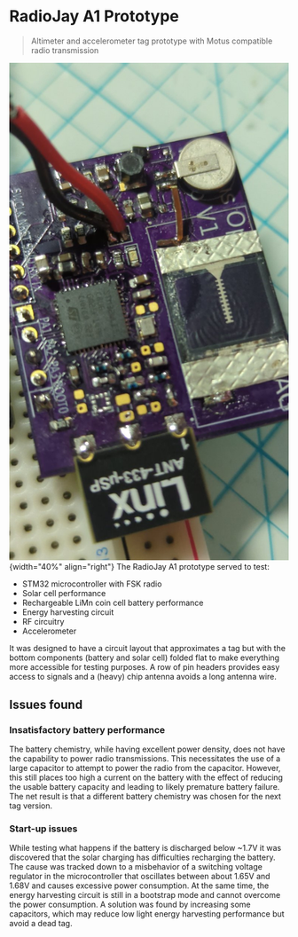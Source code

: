 # RadioJay A1 Prototype

> Altimeter and accelerometer tag prototype with Motus compatible radio transmission

![RadioJay A1 prototype plugged into prototyping board](radiojay-a1.jpg){width="40%" align="right"}
The RadioJay A1 prototype served to test:

- STM32 microcontroller with FSK radio
- Solar cell performance
- Rechargeable LiMn coin cell battery performance
- Energy harvesting circuit
- RF circuitry
- Accelerometer

It was designed to have a circuit layout that approximates a tag but with the bottom components
(battery and solar cell) folded flat to make everything more accessible for testing purposes.
A row of pin headers provides easy access to signals and a (heavy) chip antenna avoids a
long antenna wire.

## Issues found

### Insatisfactory battery performance

The battery chemistry, while having excellent power density, does not have the capability to
power radio transmissions.
This necessitates the use of a large capacitor to attempt to power the radio from the capacitor.
However, this still places too high a current on the battery with the effect of
reducing the usable battery capacity and leading to likely premature battery failure.
The net result is that a different battery chemistry was chosen for the next tag version.

### Start-up issues

While testing what happens if the battery is discharged below ~1.7V it was discovered that
the solar charging has difficulties recharging the battery.
The cause was tracked down to a misbehavior of a switching voltage regulator in the
microcontroller that oscillates between about 1.65V and 1.68V and causes excessive
power consumption. At the same time, the energy harvesting circuit is still in a
bootstrap mode and cannot overcome the power consumption.
A solution was found by increasing some capacitors, which may reduce low
light energy harvesting performance but avoid a dead tag.
